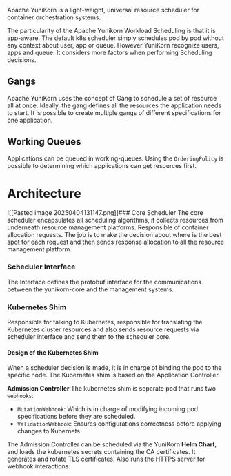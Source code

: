 Apache YuniKorn is a light-weight, universal resource scheduler for container orchestration systems. 

The particularity of the Apache Yunikorn Workload Scheduling is that it is app-aware. The default k8s scheduler simply schedules pod by pod without any context about user, app or queue. However YuniKorn recognize users, apps and queue. It considers more factors when performing Scheduling decisions.

## Gangs
Apache YuniKorn uses the concept of Gang to schedule a set of resource all at once. Ideally, the gang defines all the resources the application needs to start. It is possible to create multiple gangs of different specifications for one application. 

## Working Queues
Applications can be queued in working-queues. Using the `OrderingPolicy` is possible to determining which applications can get resources first.

# Architecture

![[Pasted image 20250404131147.png]]### Core Scheduler
The core scheduler encapsulates all scheduling algorithms, it collects resources from underneath resource management platforms. Responsible of container allocation requests.
The job is to make the decision about where is the best spot for each request and then sends response allocation to all the resource management platform.
### Scheduler Interface
The Interface defines the protobuf interface for the communications between the yunikorn-core and the management systems.

### Kubernetes Shim
Responsible for talking to Kubernetes, responsible for translating the Kubernetes cluster resources and also sends resource requests via scheduler interface and send them to the scheduler core.
#### Design of the Kubernetes Shim
When a scheduler decision is made, it is in charge of binding the pod to the specific node.
The Kubernetes shim is based on the Application Controller.

**Admission Controller**
The kubernetes shim is separate pod that runs two `webhooks`:
- `MutationWebhook`: Which is in charge of modifying incoming pod specifications before they are scheduled.
- `ValidationWebhook`: Ensures configurations correctness before applying changes to Kubernets

The Admission Controller can be scheduled via the YuniKorn **Helm Chart**, and loads the kubernetes secrets containing the CA certificates. It generates and rotate TLS certificates. Also runs the HTTPS server for webhook interactions.
